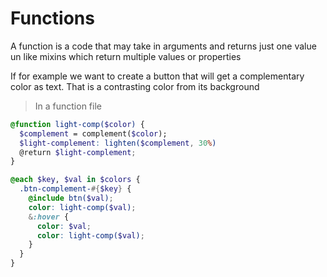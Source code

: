 <!-- @format -->

# Functions

A function is a code that may take in arguments and returns just one value un like mixins which return multiple values or properties

If for example we want to create a button that will get a complementary color as text. That is a contrasting color from its background

> In a function file

```scss
@function light-comp($color) {
  $complement = complement($color);
  $light-complement: lighten($complement, 30%)
  @return $light-complement;
}
```

```scss
@each $key, $val in $colors {
  .btn-complement-#{$key} {
    @include btn($val);
    color: light-comp($val);
    &:hover {
      color: $val;
      color: light-comp($val);
    }
  }
}
```
